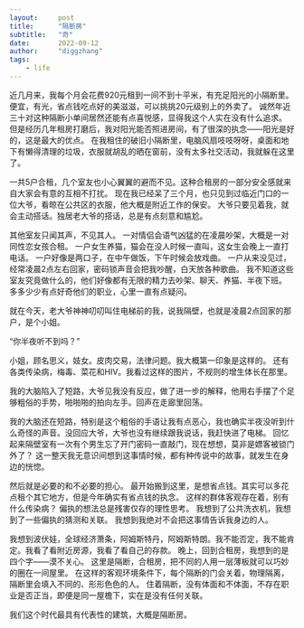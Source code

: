 ```yaml
---
layout:     post
title:      "隔断房"
subtitle:   "奇"
date:       2022-09-12
author:     "diggzhang"
tags:
    - life
---
```



近几月来，我每个月会花费920元租到一间不到十平米，有充足阳光的小隔断里。
便宜，有光，省点钱吃点好的美滋滋，可以挑挑20元级别上的外卖了。
诚然年近三十对这种隔断小单间居然还能有点喜悦感，显得我这个人实在没有什么追求。
但是经历几年租房打磨后，我对阳光能否照进房间，有了很深的执念——阳光是好的，这是最大的优点。
在我租住的破旧小隔断里，电脑风扇吱吱呀呀，桌面和地下有懒得清理的垃圾，衣服就胡乱的晒在窗前，没有太多社交活动，我就躲在这里了。

一共5户合租，几个室友也小心翼翼的避而不见。这种合租房的一部分安全感就来自大家会有意的互相不打扰。
现在我已经呆了三个月，也只见到过临近门口的一位大爷，看晾在公共区的衣服，他大概是附近工作的保安。
大爷只要见着我，就会主动搭话。独居老大爷的搭话，总是有点刻意和尴尬。

其他室友只闻其声，不见其人。
一对情侣会语气凶猛的在凌晨吵架，大概是一对同性恋女孩合租。
一户女生养猫，猫会在没人时候一直叫，这女生会晚上一直打电话。
一户好像是两口子，在中午做饭，下午时候会放戏曲。
一户从来没见过，经常凌晨2点左右回家，密码锁声音会把我吵醒，白天放各种歌曲。
我不知道这些室友究竟做什么的，他们好像都有无限的精力去吵架、聊天、养猫、半夜下班。
多多少少有点好奇他们的职业，心里一直有点疑问。

就在今天，老大爷神神叨叨叫住电梯前的我，说我隔壁，也就是凌晨2点回家的那户，是个小姐。

“你半夜听不到吗？”

小姐，顾名思义，妓女。皮肉交易，法律问题。我大概第一印象是这样的。
还有各类传染病，梅毒、菜花和HIV。我看过这样的图片，不规则的增生体长在那里。

我的大脑陷入了短路，大爷见我没有反应，做了进一步的解释，他用右手摆了个足够粗俗的手势，啪啪啪的拍向左手。回声在走廊里回荡。

我的大脑还在短路，特别是这个粗俗的手语让我有点恶心，我也确实半夜没听到什么奇怪的声音。没回应大爷，大爷也没有继续跟我说话，我赶快进了电梯。
回忆起来隔壁室有一次有个男生忘了开门密码一直敲门，现在想想，莫非是嫖客被锁门外了？
这一整天我无意识间想到这事情时候，都有种传说中的故事，就发生在身边的恍惚。

然后就是必要的和不必要的担心。
最开始搬到这里，是想省点钱。其实可以多花点租个其它地方，但是今年确实有省点钱的执念。
这样的群体客观存在着，别有什么传染病？
偏执的想法总是残害仅存的理性思考。
我想到了公共洗衣机，我想到了一些偏执的猜测和关联。
我想到我绝对不会把这事情告诉我身边的人。

我想到波伏娃，全球经济萧条，阿姆斯特丹，阿姆斯特朗。我不能否定，我不能肯定。我看了看附近房源，我看了看自己的存款。
晚上，回到合租房，我想到的是四个字——漠不关心。
这里是隔断，合租房，把不同的人用一层薄板就可以巧妙的圈在一间屋里。
在这样的客观环境条件下，每个隔断的门会关着，物理隔离，隔断里会填入不同的、形形色色的人。
住着隔断，没有体面和不体面，不存在职业是否正当，即便是同一屋檐下，实在是没有任何关联。

我们这个时代最具有代表性的建筑，大概是隔断房。
